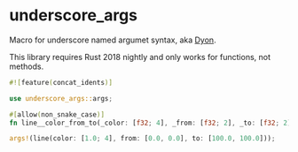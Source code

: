 # underscore_args
Macro for underscore named argumet syntax, aka [Dyon](https://github.com/pistondevelopers/dyon).

This library requires Rust 2018 nightly and only works for functions, not methods.

```rust
#![feature(concat_idents)]

use underscore_args::args;

#[allow(non_snake_case)]
fn line__color_from_to(_color: [f32; 4], _from: [f32; 2], _to: [f32; 2]) {}

args!(line(color: [1.0; 4], from: [0.0, 0.0], to: [100.0, 100.0]));
```
